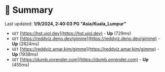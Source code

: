 # 📖 Summary
Last updated: **1/9/2024, 2:40:03 PG "Asia/Kuala_Lumpur"**

- `GET` [https://hst.ujol.dev](https://hst.ujol.dev) - **Up** (729ms)
- `GET` [https://reddviz.deno.dev/gimme](https://reddviz.deno.dev/gimme) - **Up** (2824ms)
- `GET` [https://reddviz.amar.kim/gimme](https://reddviz.amar.kim/gimme) - **Up** (1938ms)
- `GET` [https://dumb.onrender.com](https://dumb.onrender.com) - **Up** (455ms)
